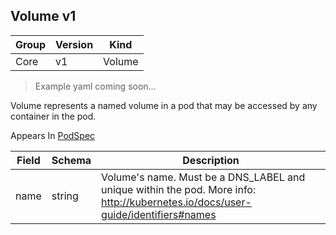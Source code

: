 ## Volume v1

Group        | Version     | Kind
------------ | ---------- | -----------
Core | v1 | Volume

> Example yaml coming soon...



Volume represents a named volume in a pod that may be accessed by any container in the pod.

<aside class="notice">
Appears In  <a href="#podspec-v1">PodSpec</a> </aside>

Field        | Schema     | Description
------------ | ---------- | -----------
name | string | Volume's name. Must be a DNS_LABEL and unique within the pod. More info: http://kubernetes.io/docs/user-guide/identifiers#names

